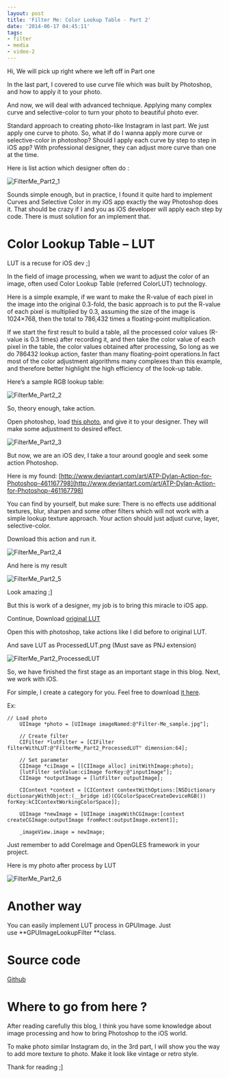 ```yaml
---
layout: post
title: 'Filter Me: Color Lookup Table - Part 2'
date: '2014-06-17 04:45:11'
tags:
- filter
- media
- video-2
---
```


Hi, We will pick up right where we left off in Part one

In the last part, I covered to use curve file which was built by Photoshop, and how to apply it to your photo.

And now, we will deal with advanced technique. Applying many complex curve and selective-color to turn your photo to beautiful photo ever.

Standard approach to creating photo-like Instagram in last part. We just apply one curve to photo. So, what if do I wanna apply more curve or selective-color in photoshop? Should I apply each curve by step to step in iOS app? With professional designer, they can adjust more curve than one at the time.

Here is list action which designer often do :

![FilterMe_Part2_1](https://raw.githubusercontent.com/NghiaTranUIT/nghiatranuit.github.io/master/resources/2014/06/FilterMe_Part2_1.png?resize=281%2C611)

Sounds simple enough, but in practice, I found it quite hard to implement Curves and Selective Color in my iOS app exactly the way Photoshop does it. That should be crazy if I and you as iOS developer will apply each step by code. There is must solution for an implement that.


# Color Lookup Table – LUT

LUT is a recuse for iOS dev ;]

In the field of image processing, when we want to adjust the color of an image, often used Color Lookup Table (referred ColorLUT) technology.

Here is a simple example, if we want to make the R-value of each pixel in the image into the original 0.3-fold, the basic approach is to put the R-value of each pixel is multiplied by 0.3, assuming the size of the image is 1024×768, then the total to 786,432 times a floating-point multiplication.

If we start the first result to build a table, all the processed color values (R-value is 0.3 times) after recording it, and then take the color value of each pixel in the table, the color values obtained after processing, So long as we do 786432 lookup action, faster than many floating-point operations.In fact most of the color adjustment algorithms many complexes than this example, and therefore better highlight the high efficiency of the look-up table.

Here’s a sample RGB lookup table:

![FilterMe_Part2_2](https://raw.githubusercontent.com/NghiaTranUIT/nghiatranuit.github.io/master/resources/2014/06/FilterMe_Part2_2.png?resize=512%2C512)

So, theory enough, take action.

Open photoshop, load [this photo](https://raw.githubusercontent.com/NghiaTranUIT/nghiatranuit.github.io/master/resources/2014/06/Filter-Me_sample.jpg "Sample"), and give it to your designer. They will make some adjustment to desired effect.

![FilterMe_Part2_3](https://raw.githubusercontent.com/NghiaTranUIT/nghiatranuit.github.io/master/resources/2014/06/FilterMe_Part2_3.png?resize=850%2C532)

But now, we are an iOS dev, I take a tour around google and seek some action Photoshop.

Here is my found: [http://www.deviantart.com/art/ATP-Dylan-Action-for-Photoshop-461167798](http://www.deviantart.com/art/ATP-Dylan-Action-for-Photoshop-461167798)

You can find by yourself, but make sure: There is no effects use additional textures, blur, sharpen and some other filters which will not work with a simple lookup texture approach. Your action should just adjust curve, layer, selective-color.

Download this action and run it.

![FilterMe_Part2_4](https://raw.githubusercontent.com/NghiaTranUIT/nghiatranuit.github.io/master/resources/2014/06/FilterMe_Part2_4.png?resize=338%2C309) 

And here is my result

![FilterMe_Part2_5](https://raw.githubusercontent.com/NghiaTranUIT/nghiatranuit.github.io/master/resources/2014/06/FilterMe_Part2_5.png?resize=850%2C531) 

Look amazing ;]

But this is work of a designer, my job is to bring this miracle to iOS app.

Continue, Download [original LUT](https://raw.githubusercontent.com/NghiaTranUIT/nghiatranuit.github.io/master/resources/2014/06/FilterMe_Part2_OriginalLUT.png "Original LUT")

Open this with photoshop, take actions like I did before to original LUT.

And save LUT as ProcessedLUT.png (Must save as PNJ extension)

![FilterMe_Part2_ProcessedLUT](https://raw.githubusercontent.com/NghiaTranUIT/nghiatranuit.github.io/master/resources/2014/06/FilterMe_Part2_ProcessedLUT.png?resize=359%2C359)

So, we have finished the first stage as an important stage in this blog. Next, we work with iOS.

For simple, I create a category for you. Feel free to download [it here](http://www.mediafire.com/download/7heho6i2pkd0pm7/CIFilter+LUT.zip "Category CIFilter+LUT").

Ex:

```objc
// Load photo
    UIImage *photo = [UIImage imageNamed:@"Filter-Me_sample.jpg"];
    
    // Create filter
    CIFilter *lutFilter = [CIFilter filterWithLUT:@"FilterMe_Part2_ProcessedLUT" dimension:64];
    
    // Set parameter
    CIImage *ciImage = [[CIImage alloc] initWithImage:photo];
    [lutFilter setValue:ciImage forKey:@"inputImage"];
    CIImage *outputImage = [lutFilter outputImage];
    
    CIContext *context = [CIContext contextWithOptions:[NSDictionary dictionaryWithObject:(__bridge id)(CGColorSpaceCreateDeviceRGB()) forKey:kCIContextWorkingColorSpace]];
    
    UIImage *newImage = [UIImage imageWithCGImage:[context createCGImage:outputImage fromRect:outputImage.extent]];
    
    _imageView.image = newImage;
```

Just remember to add CoreImage and OpenGLES framework in your project.

Here is my photo after process by LUT

![FilterMe_Part2_6](https://raw.githubusercontent.com/NghiaTranUIT/nghiatranuit.github.io/master/resources/2014/06/FilterMe_Part2_6.png?resize=577%2C399)

# Another way
You can easily implement LUT process in GPUImage. Just use **GPUImageLookupFilter **class.

# Source code
[Github](https://github.com/NghiaTranUIT/FilterMe_Part_2)

# Where to go from here ?

After reading carefully this blog, I think you have some knowledge about image processing and how to bring Photoshop to the iOS world.

To make photo similar Instagram do, in the 3rd part, I will show you the way to add more texture to photo. Make it look like vintage or retro style.

Thank for reading ;]

 

 


